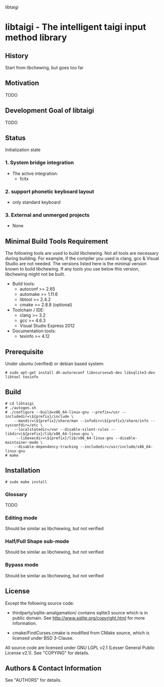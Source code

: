 libtaigi

# libtaigi - The intelligent taigi input method library

## History
Start from libchewing, but goes too far

## Motivation
TODO

## Development Goal of libtaigi
TODO

## Status
Initialization state

### 1. System bridge integration

+ The active integration:
  - fcitx


### 2. support phonetic keyboard layout
  - only standard keyboard

### 3. External and unmerged projects
  - None


## Minimal Build Tools Requirement

The following tools are used to build libchewing. Not all tools are necessary
during building. For example, if the compiler you used is clang, gcc & Visual
Studio are not needed. The versions listed here is the minimal version known to
build libchewing. If any tools you use below this version, libchewing might not
be built.

+ Build tools:
   - autoconf >= 2.65
   - automake >= 1.11.6
   - libtool >= 2.4.2
   - cmake >= 2.8.8 (optional)
+ Toolchain / IDE:
   - clang >= 3.2
   - gcc >= 4.6.3
   - Visual Studio Express 2012
+ Documentation tools:
   - texinfo >= 4.12


## Prerequisite

Under ubuntu (verified) or debian based system:

	# sudo apt-get install dh-autoreconf libncursesw5-dev libsqlite3-dev libtool texinfo

## Build

	# cd libtaigi
	# ./autogen.sh
	# ./configure --build=x86_64-linux-gnu --prefix=/usr --includedir=\${prefix}/include \
		--mandir=\${prefix}/share/man --infodir=\${prefix}/share/info --sysconfdir=/etc \
		--localstatedir=/var --disable-silent-rules --libdir=\${prefix}/lib/x86_64-linux-gnu \
		 --libexecdir=\${prefix}/lib/x86_64-linux-gnu --disable-maintainer-mode \
		--disable-dependency-tracking --includedir=/usr/include/x86_64-linux-gnu
	# make

## Installation
	# sudo make install


### Glossary
TODO

### Editing mode
Should be similar as libchiewing, but not verified


### Half/Full Shape sub-mode
Should be similar as libchiewing, but not verified


### Bypass mode
Should be similar as libchiewing, but not verified

## License

Except the following source code:

* thirdparty/sqlite-amalgamation/ contains sqlite3 source which is in public
  domain. See <http://www.sqlite.org/copyright.html> for more information.

* cmake/FindCurses.cmake is modified from CMake source, which is licensed under
   BSD 3-Clause.

All source code are licensed under GNU LGPL v2.1 (Lesser General Public License
v2.1). See "COPYING" for details.


## Authors & Contact Information

See "AUTHORS" for details.
